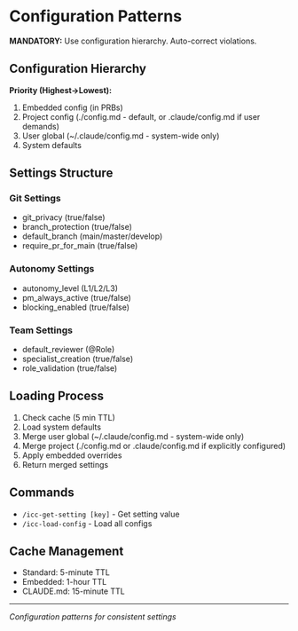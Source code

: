 # Configuration Patterns

**MANDATORY:** Use configuration hierarchy. Auto-correct violations.

## Configuration Hierarchy
**Priority (Highest→Lowest):**
1. Embedded config (in PRBs)
2. Project config (./config.md - default, or .claude/config.md if user demands)
3. User global (~/.claude/config.md - system-wide only)
4. System defaults

## Settings Structure

### Git Settings
- git_privacy (true/false)
- branch_protection (true/false)
- default_branch (main/master/develop)
- require_pr_for_main (true/false)

### Autonomy Settings
- autonomy_level (L1/L2/L3)
- pm_always_active (true/false)
- blocking_enabled (true/false)

### Team Settings
- default_reviewer (@Role)
- specialist_creation (true/false)
- role_validation (true/false)

## Loading Process
1. Check cache (5 min TTL)
2. Load system defaults
3. Merge user global (~/.claude/config.md - system-wide only)
4. Merge project (./config.md or .claude/config.md if explicitly configured)
5. Apply embedded overrides
6. Return merged settings

## Commands
- `/icc-get-setting [key]` - Get setting value
- `/icc-load-config` - Load all configs

## Cache Management
- Standard: 5-minute TTL
- Embedded: 1-hour TTL
- CLAUDE.md: 15-minute TTL

---
*Configuration patterns for consistent settings*